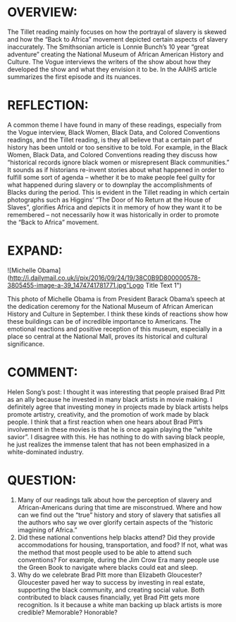 # OVERVIEW:
The Tillet reading mainly focuses on how the portrayal of slavery is skewed and how the “Back to Africa” movement depicted certain aspects of slavery inaccurately. The Smithsonian article is Lonnie Bunch’s 10 year “great adventure” creating the National Museum of African American History and Culture. The Vogue interviews the writers of the show about how they developed the show and what they envision it to be. In the AAIHS article summarizes the first episode and its nuances.   
# REFLECTION:
A common theme I have found in many of these readings, especially from the Vogue interview, Black Women, Black Data, and Colored Conventions readings, and the Tillet reading, is they all believe that a certain part of history has been untold or too sensitive to be told. For example, in the Black Women, Black Data, and Colored Conventions reading they discuss how “historical records ignore black women or misrepresent Black communities.” It sounds as if historians re-invent stories about what happened in order to fulfill some sort of agenda – whether it be to make people feel guilty for what happened during slavery or to downplay the accomplishments of Blacks during the period. This is evident in the Tillet reading in which certain photographs such as Higgins’ “The Door of No Return at the House of Slaves”, glorifies Africa and depicts it in memory of how they want it to be remembered – not necessarily how it was historically in order to promote the “Back to Africa” movement. 
# EXPAND:
 ![Michelle Obama](http://i.dailymail.co.uk/i/pix/2016/09/24/19/38C0B9D800000578-3805455-image-a-39_1474741781771.jpg"Logo Title Text 1")

This photo of Michelle Obama is from President Barack Obama’s speech at the dedication ceremony for the National Museum of African American History and Culture in September. I think these kinds of reactions show how these buildings can be of incredible importance to Americans. The emotional reactions and positive reception of this museum, especially in a place so central at the National Mall, proves its historical and cultural significance. 
# COMMENT:
Helen Song’s post: I thought it was interesting that people praised Brad Pitt as an ally because he invested in many black artists in movie making. I definitely agree that investing money in projects made by black artists helps promote artistry, creativity, and the promotion of work made by black people. I think that a first reaction when one hears about Brad Pitt’s involvement in these movies is that he is once again playing the “white savior”. I disagree with this. He has nothing to do with saving black people, he just realizes the immense talent that has not been emphasized in a white-dominated industry. 
# QUESTION:
1.	Many of our readings talk about how the perception of slavery and African-Americans during that time are misconstrued. Where and how can we find out the “true” history and story of slavery that satisfies all the authors who say we over glorify certain aspects of the “historic imagining of Africa.”
2.	Did these national conventions help blacks attend? Did they provide accommodations for housing, transportation, and food? If not, what was the method that most people used to be able to attend such conventions? For example, during the Jim Crow Era many people use the Green Book to navigate where blacks could eat and sleep.
3.	Why do we celebrate Brad Pitt more than Elizabeth Gloucester? Gloucester paved her way to success by investing in real estate, supporting the black community, and creating social value. Both contributed to black causes financially, yet Brad Pitt gets more recognition. Is it because a white man backing up black artists is more credible? Memorable? Honorable?


